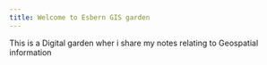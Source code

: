 ```yaml
---
title: Welcome to Esbern GIS garden
---
```


This is a Digital garden wher i share my notes relating to Geospatial information

